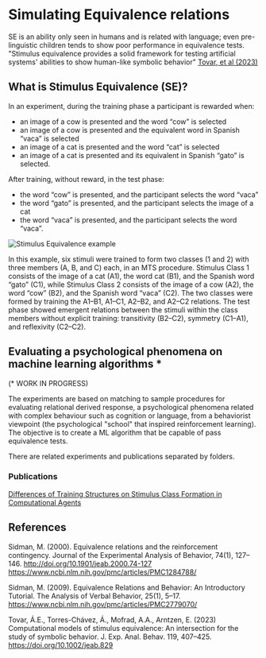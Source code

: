 # Simulating Equivalence relations
SE is an ability only seen in humans and is related with language; even pre-linguistic children tends to show poor performance in equivalence tests.
"Stimulus equivalence provides a solid framework for testing artificial systems' abilities to show human-like symbolic behavior" [Tovar, et al (2023)](https://onlinelibrary.wiley.com/doi/10.1002/jeab.829)

## What is Stimulus Equivalence (SE)?
In an experiment, during the training phase a participant is rewarded when: 
- an image of a cow is presented and the word “cow” is selected
- an image of a cow is presented and the equivalent word in Spanish “vaca” is selected
- an image of a cat is presented and the word “cat” is selected
- an image of a cat is presented and its equivalent in Spanish “gato” is selected.

After training, without reward, in the test phase: 
- the word “cow” is presented, and the participant selects the word “vaca”
- the word “gato” is presented, and the participant selects the image of a cat
- the word “vaca” is presented, and the participant selects the word “vaca”. 

![Stimulus Equivalence example](https://www.mdpi.com/mti/mti-07-00039/article_deploy/html/images/mti-07-00039-g001.png)

In this example, six stimuli were trained to form two classes (1 and 2) with three members (A, B, and C) each, in an MTS procedure. Stimulus Class 1 consists of the image of a cat (A1), the word cat (B1), and the Spanish word “gato” (C1), while Stimulus Class 2 consists of the image of a cow (A2), the word “cow” (B2), and the Spanish word “vaca” (C2). The two classes were formed by training the A1–B1, A1–C1, A2–B2, and A2–C2 relations. The test phase showed emergent relations between the stimuli within the class members without explicit training: transitivity (B2–C2), symmetry (C1–A1), and reflexivity (C2–C2).

## Evaluating a psychological phenomena on machine learning algorithms *
(* WORK IN PROGRESS)

The experiments are based on matching to sample procedures for evaluating relational derived response, a psychological phenomena related with complex behaviour such as cognition or language, from a behaviorist viewpoint (the psychological "school" that inspired reinforcement learning). The objective is to create a ML algorithm that be capable of pass equivalence tests.

There are related experiments and publications separated by folders.

### Publications
[Differences of Training Structures on Stimulus Class Formation in Computational Agents](https://www.mdpi.com/2414-4088/7/4/39)

## References
Sidman, M. (2000). Equivalence relations and the reinforcement contingency. Journal of the Experimental Analysis of Behavior, 74(1), 127–146. http://doi.org/10.1901/jeab.2000.74-127
https://www.ncbi.nlm.nih.gov/pmc/articles/PMC1284788/

Sidman, M. (2009). Equivalence Relations and Behavior: An Introductory Tutorial. The Analysis of Verbal Behavior, 25(1), 5–17.
https://www.ncbi.nlm.nih.gov/pmc/articles/PMC2779070/

Tovar, Á.E., Torres-Chávez, Á., Mofrad, A.A., Arntzen, E. (2023) Computational models of stimulus equivalence: An intersection for the study of symbolic behavior. J. Exp. Anal. Behav. 119, 407–425. https://doi.org/10.1002/jeab.829
